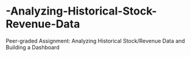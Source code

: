 # -Analyzing-Historical-Stock-Revenue-Data
Peer-graded Assignment: Analyzing Historical Stock/Revenue Data and Building a Dashboard
